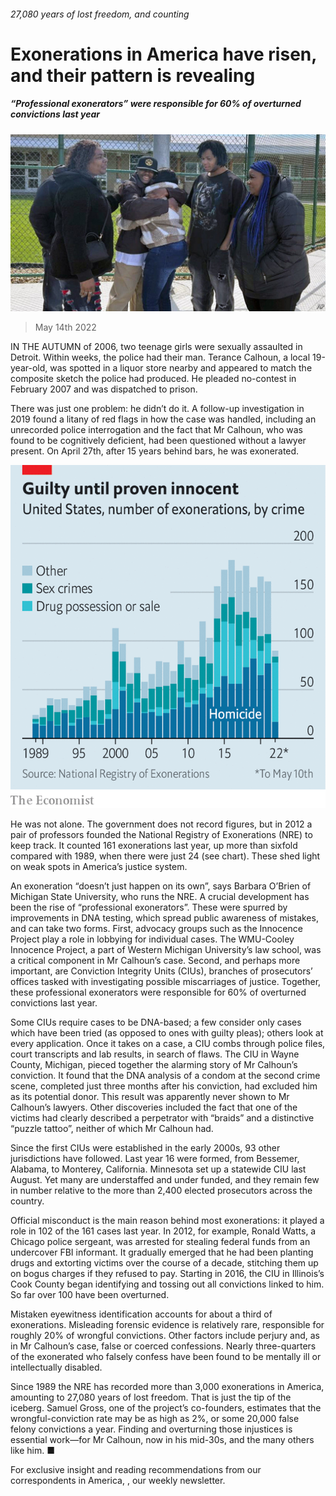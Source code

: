 ###### 27,080 years of lost freedom, and counting

# Exonerations in America have risen, and their pattern is revealing 

##### “Professional exonerators” were responsible for 60% of overturned convictions last year 

![image](images/20220514_usp501.jpg) 

> May 14th 2022 

IN THE AUTUMN of 2006, two teenage girls were sexually assaulted in Detroit. Within weeks, the police had their man. Terance Calhoun, a local 19-year-old, was spotted in a liquor store nearby and appeared to match the composite sketch the police had produced. He pleaded no-contest in February 2007 and was dispatched to prison.

There was just one problem: he didn’t do it. A follow-up investigation in 2019 found a litany of red flags in how the case was handled, including an unrecorded police interrogation and the fact that Mr Calhoun, who was found to be cognitively deficient, had been questioned without a lawyer present. On April 27th, after 15 years behind bars, he was exonerated.

![image](images/20220514_USC244.png) 


He was not alone. The government does not record figures, but in 2012 a pair of professors founded the National Registry of Exonerations (NRE) to keep track. It counted 161 exonerations last year, up more than sixfold compared with 1989, when there were just 24 (see chart). These shed light on weak spots in America’s justice system.


An exoneration “doesn’t just happen on its own”, says Barbara O’Brien of Michigan State University, who runs the NRE. A crucial development has been the rise of “professional exonerators”. These were spurred by improvements in DNA testing, which spread public awareness of mistakes, and can take two forms. First, advocacy groups such as the Innocence Project play a role in lobbying for individual cases. The WMU-Cooley Innocence Project, a part of Western Michigan University’s law school, was a critical component in Mr Calhoun’s case. Second, and perhaps more important, are Conviction Integrity Units (CIUs), branches of prosecutors’ offices tasked with investigating possible miscarriages of justice. Together, these professional exonerators were responsible for 60% of overturned convictions last year.

Some CIUs require cases to be DNA-based; a few consider only cases which have been tried (as opposed to ones with guilty pleas); others look at every application. Once it takes on a case, a CIU combs through police files, court transcripts and lab results, in search of flaws. The CIU in Wayne County, Michigan, pieced together the alarming story of Mr Calhoun’s conviction. It found that the DNA analysis of a condom at the second crime scene, completed just three months after his conviction, had excluded him as its potential donor. This result was apparently never shown to Mr Calhoun’s lawyers. Other discoveries included the fact that one of the victims had clearly described a perpetrator with “braids” and a distinctive “puzzle tattoo”, neither of which Mr Calhoun had.

Since the first CIUs were established in the early 2000s, 93 other jurisdictions have followed. Last year 16 were formed, from Bessemer, Alabama, to Monterey, California. Minnesota set up a statewide CIU last August. Yet many are understaffed and under funded, and they remain few in number relative to the more than 2,400 elected prosecutors across the country.

Official misconduct is the main reason behind most exonerations: it played a role in 102 of the 161 cases last year. In 2012, for example, Ronald Watts, a Chicago police sergeant, was arrested for stealing federal funds from an undercover FBI informant. It gradually emerged that he had been planting drugs and extorting victims over the course of a decade, stitching them up on bogus charges if they refused to pay. Starting in 2016, the CIU in Illinois’s Cook County began identifying and tossing out all convictions linked to him. So far over 100 have been overturned.

Mistaken eyewitness identification accounts for about a third of exonerations. Misleading forensic evidence is relatively rare, responsible for roughly 20% of wrongful convictions. Other factors include perjury and, as in Mr Calhoun’s case, false or coerced confessions. Nearly three-quarters of the exonerated who falsely confess have been found to be mentally ill or intellectually disabled.

Since 1989 the NRE has recorded more than 3,000 exonerations in America, amounting to 27,080 years of lost freedom. That is just the tip of the iceberg. Samuel Gross, one of the project’s co-founders, estimates that the wrongful-conviction rate may be as high as 2%, or some 20,000 false felony convictions a year. Finding and overturning those injustices is essential work—for Mr Calhoun, now in his mid-30s, and the many others like him. ■

For exclusive insight and reading recommendations from our correspondents in America, , our weekly newsletter.

